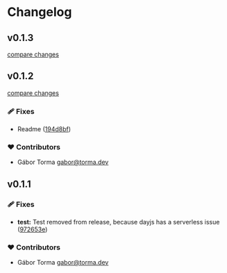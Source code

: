 # Changelog


## v0.1.3

[compare changes](https://github.com/GaborTorma/nuxt-dayjs-business-days/compare/v0.1.2...v0.1.3)

## v0.1.2

[compare changes](https://github.com/GaborTorma/nuxt-dayjs-business-days/compare/v0.1.1...v0.1.2)

### 🩹 Fixes

- Readme ([194d8bf](https://github.com/GaborTorma/nuxt-dayjs-business-days/commit/194d8bf))

### ❤️ Contributors

- Gábor Torma <gabor@torma.dev>

## v0.1.1


### 🩹 Fixes

- **test:** Test removed from release, because dayjs has a serverless issue ([972653e](https://github.com/GaborTorma/nuxt-dayjs-business-days/commit/972653e))

### ❤️ Contributors

- Gábor Torma <gabor@torma.dev>

